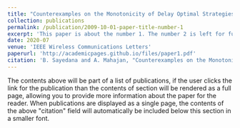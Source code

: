 ```yaml
---
title: "Counterexamples on the Monotonicity of Delay Optimal Strategies for Energy Harvesting Transmitters"
collection: publications
permalink: /publication/2009-10-01-paper-title-number-1
excerpt: 'This paper is about the number 1. The number 2 is left for future work.'
date: 2020-07
venue: 'IEEE Wireless Communications Letters'
paperurl: 'http://academicpages.github.io/files/paper1.pdf'
citation: 'B. Sayedana and A. Mahajan, "Counterexamples on the Monotonicity of Delay Optimal Strategies for Energy Harvesting Transmitters," in IEEE Wireless Communications Letters, vol. 9, no. 7, pp. 1070-1074, July 2020, doi: 10.1109/LWC.2020.2981066.'
---
```


The contents above will be part of a list of publications, if the user clicks the link for the publication than the contents of section will be rendered as a full page, allowing you to provide more information about the paper for the reader. When publications are displayed as a single page, the contents of the above "citation" field will automatically be included below this section in a smaller font.
